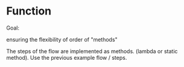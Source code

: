 # Function

Goal: 

ensuring the flexibility of order of "methods"

The steps of the flow are implemented as methods. (lambda or static method). Use the previous example flow / steps.

